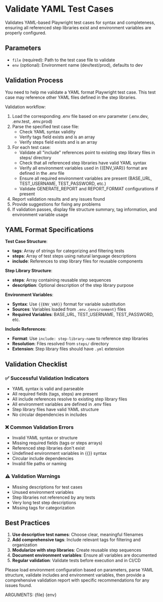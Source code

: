 # Validate YAML Test Cases

Validates YAML-based Playwright test cases for syntax and completeness, ensuring all referenced step libraries exist and environment variables are properly configured.

## Parameters

- `file` (required): Path to the test case file to validate
- `env` (optional): Environment name (dev/test/prod), defaults to dev

## Validation Process

You need to help me validate a YAML format Playwright test case. This test case may reference other YAML files defined in the step libraries.

Validation workflow:
1. Load the corresponding .env file based on env parameter (.env.dev, .env.test, .env.prod)
2. Parse the specified test case file:
   - Check YAML syntax validity
   - Verify tags field exists and is an array
   - Verify steps field exists and is an array
3. For each test case:
   - Validate all "include" references point to existing step library files in steps/ directory
   - Check that all referenced step libraries have valid YAML syntax
   - Verify all environment variables used in {{ENV_VAR}} format are defined in the .env file
   - Ensure all required environment variables are present (BASE_URL, TEST_USERNAME, TEST_PASSWORD, etc.)
   - Validate GENERATE_REPORT and REPORT_FORMAT configurations if present
4. Report validation results and any issues found
5. Provide suggestions for fixing any problems
6. If validation passes, display file structure summary, tag information, and environment variable usage

## YAML Format Specifications

**Test Case Structure**:
- **tags**: Array of strings for categorizing and filtering tests
- **steps**: Array of test steps using natural language descriptions
- **include**: References to step library files for reusable components

**Step Library Structure**:
- **steps**: Array containing reusable step sequences
- **description**: Optional description of the step library purpose

**Environment Variables**:
- **Syntax**: Use `{{ENV_VAR}}` format for variable substitution
- **Sources**: Variables loaded from `.env.{environment}` files
- **Required Variables**: BASE_URL, TEST_USERNAME, TEST_PASSWORD, etc.

**Include References**:
- **Format**: Use `include: step-library-name` to reference step libraries
- **Resolution**: Files resolved from `steps/` directory
- **Extension**: Step library files should have `.yml` extension

## Validation Checklist

### ✅ Successful Validation Indicators
- YAML syntax is valid and parseable
- All required fields (tags, steps) are present
- All include references resolve to existing step library files
- All environment variables are defined in .env files
- Step library files have valid YAML structure
- No circular dependencies in includes

### ❌ Common Validation Errors
- Invalid YAML syntax or structure
- Missing required fields (tags or steps arrays)
- Referenced step libraries don't exist
- Undefined environment variables in {{}} syntax
- Circular include dependencies
- Invalid file paths or naming

### ⚠️ Validation Warnings
- Missing descriptions for test cases
- Unused environment variables
- Step libraries not referenced by any tests
- Very long test step descriptions
- Missing tags for categorization

## Best Practices

1. **Use descriptive test names**: Choose clear, meaningful filenames
2. **Add comprehensive tags**: Include relevant tags for filtering and organization
3. **Modularize with step libraries**: Create reusable step sequences
4. **Document environment variables**: Ensure all variables are documented
5. **Regular validation**: Validate tests before execution and in CI/CD

Please load environment configuration based on parameters, parse YAML structure, validate includes and environment variables, then provide a comprehensive validation report with specific recommendations for any issues found.

ARGUMENTS: {file} {env}